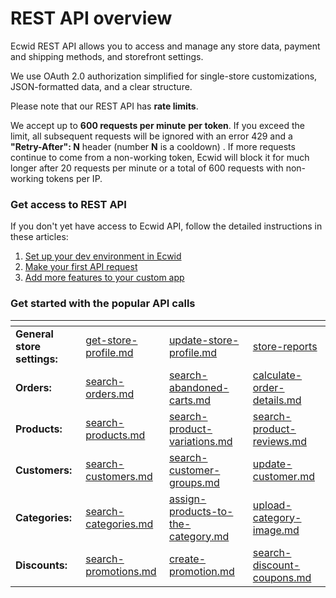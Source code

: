 # REST API overview

Ecwid REST API allows you to access and manage any store data, payment and shipping methods, and storefront settings.

We use OAuth 2.0 authorization simplified for single-store customizations, JSON-formatted data, and a clear structure.&#x20;

Please note that our REST API has **rate limits**.

We accept up to **600 requests per minute** **per token**. If you exceed the limit, all subsequent requests will be ignored with an error 429 and a **"Retry-After": N** header (number **N** is a cooldown) . If more requests continue to come from a non-working token, Ecwid will block it for much longer after 20 requests per minute or a total of 600 requests with non-working tokens per IP.

### Get access to REST API

If you don't yet have access to Ecwid API, follow the detailed instructions in these articles:

1. [Set up your dev environment in Ecwid](https://app.gitbook.com/s/uOzT5egoVTAjMJwRuMQT/get-started/set-up-your-dev-environment-in-ecwid "mention")
2. [Make your first API request](https://app.gitbook.com/s/uOzT5egoVTAjMJwRuMQT/get-started/make-your-first-api-request "mention")
3. [Add more features to your custom app](https://app.gitbook.com/s/uOzT5egoVTAjMJwRuMQT/get-started/add-more-features-to-your-custom-app "mention")

### Get started with the popular API calls

<table data-view="cards"><thead><tr><th></th><th data-type="content-ref"></th><th data-type="content-ref"></th><th data-type="content-ref"></th></tr></thead><tbody><tr><td><strong>General store settings:</strong></td><td><a href="rest-api/store-profile/get-store-profile.md">get-store-profile.md</a></td><td><a href="rest-api/store-profile/update-store-profile.md">update-store-profile.md</a></td><td><a href="rest-api/store-profile/store-reports/">store-reports</a></td></tr><tr><td><strong>Orders:</strong></td><td><a href="rest-api/orders/search-orders.md">search-orders.md</a></td><td><a href="rest-api/orders/abandonned-carts/search-abandoned-carts.md">search-abandoned-carts.md</a></td><td><a href="rest-api/orders/calculate-order-details.md">calculate-order-details.md</a></td></tr><tr><td><strong>Products:</strong></td><td><a href="rest-api/products/search-products.md">search-products.md</a></td><td><a href="rest-api/products/product-variations/search-product-variations.md">search-product-variations.md</a></td><td><a href="rest-api/products/product-reviews/search-product-reviews.md">search-product-reviews.md</a></td></tr><tr><td><strong>Customers:</strong></td><td><a href="rest-api/customers/search-customers.md">search-customers.md</a></td><td><a href="rest-api/customers/customer-groups/search-customer-groups.md">search-customer-groups.md</a></td><td><a href="rest-api/customers/update-customer.md">update-customer.md</a></td></tr><tr><td><strong>Categories:</strong></td><td><a href="rest-api/categories/search-categories.md">search-categories.md</a></td><td><a href="rest-api/categories/manage-order-of-products-in-the-category/assign-products-to-the-category.md">assign-products-to-the-category.md</a></td><td><a href="rest-api/categories/category-images/upload-category-image.md">upload-category-image.md</a></td></tr><tr><td><strong>Discounts:</strong></td><td><a href="rest-api/discounts/promotions/search-promotions.md">search-promotions.md</a></td><td><a href="rest-api/discounts/promotions/create-promotion.md">create-promotion.md</a></td><td><a href="rest-api/discounts/discount-coupons/search-discount-coupons.md">search-discount-coupons.md</a></td></tr></tbody></table>

